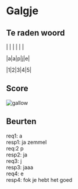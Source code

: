 # Galgje

## Te raden woord

| | | | | |

|a|a|p|j|e|

|1|2|3|4|5|

## Score
![gallow](./images/2.png)

## Beurten
req1: a  
resp1: ja zemmel  
req:2 p  
resp2: ja  
req3: j  
resp3: jaaa  
req4: e  
resp4: fok je hebt het goed  

